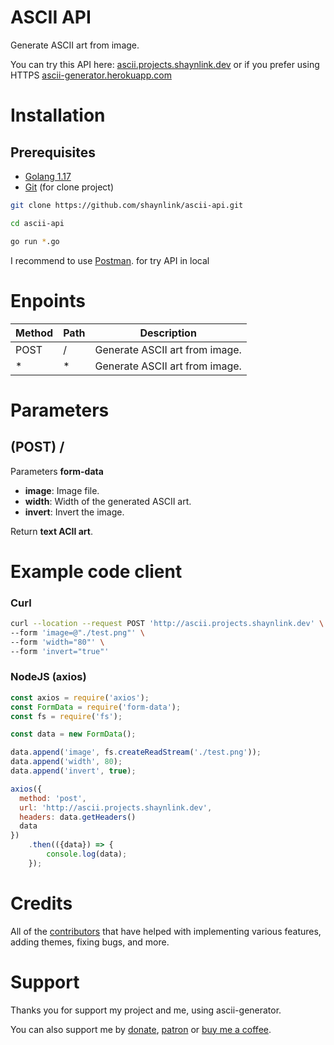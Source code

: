 # ASCII API

Generate ASCII art from image.

You can try this API here:
[ascii.projects.shaynlink.dev](http://ascii.projects.shaynlink.dev) or if you prefer using HTTPS [ascii-generator.herokuapp.com](https://ascii-generator.herokuapp.com)

# Installation

## Prerequisites
 - [Golang 1.17](https://go.dev)
 - [Git](https://git-scm.com) (for clone project)

```bash
git clone https://github.com/shaynlink/ascii-api.git

cd ascii-api

go run *.go
```

I recommend to use [Postman](https://www.getpostman.com/). for try API in local

# Enpoints

| Method | Path | Description |
| ------ | ---- | ----------- |
| POST | / | Generate ASCII art from image. |
| * | * | Generate ASCII art from image. |

# Parameters

## (POST) /
Parameters **form-data**
 - **image**: Image file.
 - **width**: Width of the generated ASCII art.
 - **invert**: Invert the image.

Return **text ACII art**.

# Example code client

### Curl

```bash
curl --location --request POST 'http://ascii.projects.shaynlink.dev' \
--form 'image=@"./test.png"' \
--form 'width="80"' \
--form 'invert="true"'
```

### NodeJS (axios)

```javascript
const axios = require('axios');
const FormData = require('form-data');
const fs = require('fs');

const data = new FormData();

data.append('image', fs.createReadStream('./test.png'));
data.append('width', 80);
data.append('invert', true);

axios({
  method: 'post',
  url: 'http://ascii.projects.shaynlink.dev',
  headers: data.getHeaders()
  data
})
    .then(({data}) => {
        console.log(data);
    });
```

# Credits
All of the [contributors](https://github.com/shaynlink/ascii-generator/graphs/contributors) that have helped with implementing various features, adding themes, fixing bugs, and more.

# Support
Thanks you for support my project and me, using ascii-generator.

You can also support me by [donate](https://paypal.me/shaynl4nk), [patron](https://www.patreon.com/shaynlink) or [buy me a coffee](https://www.buymeacoffee.com/shaynlink).